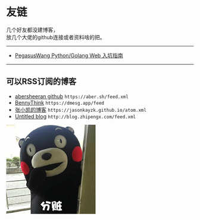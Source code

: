 # 友链

几个好友都没建博客，  
放几个大佬的github连接或者资料啥的把。  

---

* [PegasusWang Python/Golang Web 入坑指南](https://github.com/PegasusWang/python-web-guide)

---

## 可以RSS订阅的博客

* [abersheeran github](https://github.com/abersheeran) `https://aber.sh/feed.xml`
* [BennyThink](https://dmesg.app/) `https://dmesg.app/feed`
* [张小凯的博客](https://github.com/JasonkayZK) `https://jasonkayzk.github.io/atom.xml`
* [Untitled blog](http://blog.zhipengx.com/) `http://blog.zhipengx.com/feed.xml`

![.](./images/2021-05-13-12-14-07.png)

